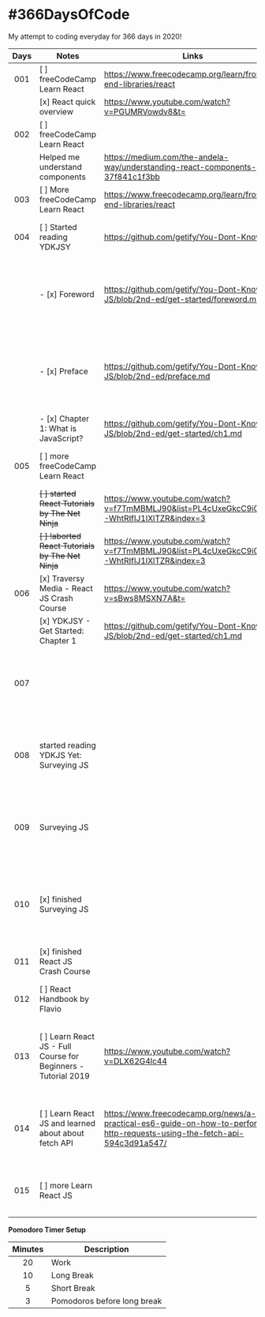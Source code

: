 # #366DaysOfCode

My attempt to coding everyday for 366 days in 2020!

| Days | Notes                                                          | Links                                                                                                                     | Pomodoros | Remarks                                                                                                 |
| :--: | -------------------------------------------------------------- | ------------------------------------------------------------------------------------------------------------------------- | :-------: | ------------------------------------------------------------------------------------------------------- |
| 001  | [ ] freeCodeCamp Learn React                                   | https://www.freecodecamp.org/learn/front-end-libraries/react                                                              |     6     |                                                                                                         |
|      | [x] React quick overview                                       | https://www.youtube.com/watch?v=PGUMRVowdv8&t=                                                                            |           |                                                                                                         |
| 002  | [ ] freeCodeCamp Learn React                                   |                                                                                                                           |     6     |                                                                                                         |
|      | Helped me understand components                                | https://medium.com/the-andela-way/understanding-react-components-37f841c1f3bb                                             |           |                                                                                                         |
| 003  | [ ] More freeCodeCamp Learn React                              | https://www.freecodecamp.org/learn/front-end-libraries/react                                                              |     6     |                                                                                                         |
| 004  | [ ] Started reading YDKJSY                                     | https://github.com/getify/You-Dont-Know-JS                                                                                |           | I need to continue learning even on mobile.                                                             |
|      | - [x] Foreword                                                 | https://github.com/getify/You-Dont-Know-JS/blob/2nd-ed/get-started/foreword.md                                            |           | During this time, my wife is due to give birth to our first born and OBGYN visits are frequent          |
|      | - [x] Preface                                                  | https://github.com/getify/You-Dont-Know-JS/blob/2nd-ed/preface.md                                                         |           | When I am not on the computer, I use JSRun to run JS code on my phone while on the go.                  |
|      | - [x] Chapter 1: What is JavaScript?                           | https://github.com/getify/You-Dont-Know-JS/blob/2nd-ed/get-started/ch1.md                                                 |           |                                                                                                         |
| 005  | [ ] more freeCodeCamp Learn React                              |                                                                                                                           |           | can't seem to wrap my head around react lifecycles                                                      |
|      | ~~[ ] started React Tutorials by The Net Ninja~~               | https://www.youtube.com/watch?v=f7TmMBMLJ90&list=PL4cUxeGkcC9i0_2FF-WhtRIfIJ1lXlTZR&index=3                               |           |                                                                                                         |
|      | ~~[ ] !aborted React Tutorials by The Net Ninja~~              | https://www.youtube.com/watch?v=f7TmMBMLJ90&list=PL4cUxeGkcC9i0_2FF-WhtRIfIJ1lXlTZR&index=3                               |           | outdated tutorial                                                                                       |
| 006  | [x] Traversy Media - React JS Crash Course                     | https://www.youtube.com/watch?v=sBws8MSXN7A&t=                                                                            |           |                                                                                                         |
|      | [x] YDKJSY - Get Started: Chapter 1                            | https://github.com/getify/You-Dont-Know-JS/blob/2nd-ed/get-started/ch1.md                                                 |           |                                                                                                         |
| 007  |                                                                |                                                                                                                           |           | - finished YDKJS Get Started Chapter 1 - wifey gave birth to our baby girl!                             |
| 008  | started reading YDKJS Yet: Surveying JS                        |                                                                                                                           |           | still at the hospital while wife is recovering. i still have to read something                          |
| 009  | Surveying JS                                                   |                                                                                                                           |           | busy day today, only managed to read a few paragraphs. But, we're finally home                          |
| 010  | [x] finished Surveying JS                                      |                                                                                                                           |           | still a busy day. i will be able to study more for the next 2 weeks, though, because of paternity leave |
| 011  | [x] finished React JS Crash Course                             |                                                                                                                           |           |                                                                                                         |
| 012  | [ ] React Handbook by Flavio                                   |                                                                                                                           |           | i need more tuts to help me understand react                                                            |
| 013  | [ ] Learn React JS - Full Course for Beginners - Tutorial 2019 | https://www.youtube.com/watch?v=DLX62G4lc44                                                                               |           | used React Handbook as a supplementary source for learning while watching tutorials                     |
| 014  | [ ] Learn React JS and learned about about fetch API           | https://www.freecodecamp.org/news/a-practical-es6-guide-on-how-to-perform-http-requests-using-the-fetch-api-594c3d91a547/ |           | more Learn React Course for Beginners. also tried a little bit of some fetch API stuff                  |
| 015  | [ ] more Learn React JS                                        |                                                                                                                           |           | i've gotten to the "phase 3: state" of this course at this point                                        |

**Pomodoro Timer Setup**

| Minutes | Description                 |
| :-----: | --------------------------- |
|   20    | Work                        |
|   10    | Long Break                  |
|    5    | Short Break                 |
|    3    | Pomodoros before long break |
